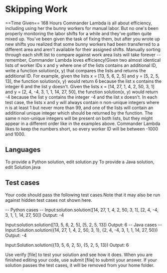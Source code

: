# Skipping Work
==Time Given== 168 Hours
Commander Lambda is all about efficiency, 
including using her the bunny workers for manual labor. 
But no one's been properly monitoring the labor shifts for a while and they've gotten quite mixed up. 
You've been given the task of fixing them, but after you wrote up new shifts you realized that some bunny workers had been transferred
to a different area and aren't available for their assigned shifts. Manually sorting through each shift list to compare against work 
area lists will take forever -- remember, Commander Lambda loves efficiency!Given two almost identical lists of worker IDs x and y 
where one of the lists contains an additional ID, write a function solution(x, y) that compares the lists and returns the additional ID.
For example, given the lists x = [13, 5, 6, 2, 5] and y = [5, 2, 5, 13], the function solution(x, y) would return 6 because the list x contains the integer 6 and the list y doesn't.
Given the lists x = [14, 27, 1, 4, 2, 50, 3, 1] and y = [2, 4, -4, 3, 1, 1, 14, 27, 50], the function solution(x, y) would return -4 because the list y contains the integer -4 and the list x doesn't.
In each test case, the lists x and y will always contain n non-unique integers where n is at least 1 but never more than 99, 
and one of the lists will contain an additional unique integer which should be returned by the function. 
The same n non-unique integers will be present on both lists, but they might appear in a different order like in the examples above. 
Commander Lambda likes to keep the numbers short, so every worker ID will be between -1000 and 1000.

## Languages
To provide a Python solution, edit solution.py
To provide a Java solution, edit Solution.java

## Test cases
Your code should pass the following test cases.Note that it may also be run against hidden test cases not shown here.

-- Python cases --
Input:solution.solution([14, 27, 1, 4, 2, 50, 3, 1], [2, 4, -4, 3, 1, 1, 14, 27, 50])
Output:    -4

Input:solution.solution([13, 5, 6, 2, 5], [5, 2, 5, 13])
Output:    6
-- Java cases --
Input:Solution.solution({14, 27, 1, 4, 2, 50, 3, 1}, {2, 4, -4, 3, 1, 1, 14, 27, 50})
Output:    -4

Input:Solution.solution({13, 5, 6, 2, 5}, {5, 2, 5, 13})
Output:    6

Use verify [file] to test your solution and see how it does.
When you are finished editing your code, use submit [file] to submit your answer.
If your solution passes the test cases, it will be removed from your home folder.  